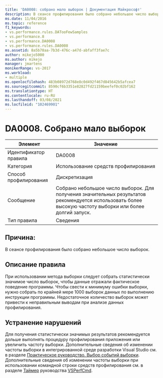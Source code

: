 ```yaml
---
title: 'DA0008: собрано мало выборок | Документация Майкрософт'
description: В сеансе профилирования было собрано небольшое число выборок.
ms.date: 11/04/2016
ms.topic: reference
f1_keywords:
- vs.performance.rules.DATooFewSamples
- vs.performance.8
- vs.performance.DA0008
- vs.performance.rules.DA0008
ms.assetid: 8a5b78aa-7b3d-476c-a47d-abfaff3fae7c
author: mikejo5000
ms.author: mikejo
manager: jmartens
monikerRange: vs-2017
ms.workload:
- multiple
ms.openlocfilehash: 483b08972d768e8c0d492f467d845642b5afcea7
ms.sourcegitcommit: 8590cf6b3351e82827fd21159beefef0c02bf162
ms.translationtype: HT
ms.contentlocale: ru-RU
ms.lasthandoff: 03/08/2021
ms.locfileid: "102469901"
---
```

# <a name="da0008-few-samples-collected"></a>DA0008. Собрано мало выборок

|Элемент|Значение|
|-|-|
|Идентификатор правила|DA0008|
|Категория|Использование средств профилирования|
|Способ профилирования|Дискретизация|
|Сообщение|Собрано небольшое число выборок. Для получения значительных результатов рекомендуется использовать более высокую частоту выборки или более долгий запуск.|
|Тип правила|Сведения|

## <a name="cause"></a>Причина:
 В сеансе профилирования было собрано небольшое число выборок.

## <a name="rule-description"></a>Описание правила
 При использовании метода выборки следует собрать статистически значимое число выборок, чтобы данные отражали фактическое поведение программы. Чтобы свести к минимуму ошибки выборки, нужно собрать по крайней мере 1000 выборок данных по выполнению инструкции программы. Недостаточное количество выборок может привести к неправильным выводам при анализе данных профилирования.

## <a name="how-to-fix-violations"></a>Устранение нарушений
 Для получения статистически значимых результатов рекомендуется дольше выполнять процедуру профилирования приложения или увеличить частоту выборки. Дополнительные сведения об изменении частоты выборки в интегрированной среде разработки Visual Studio см. в разделе [Практическое руководство. Выбор событий выборки](../profiling/how-to-choose-sampling-events.md). Дополнительные сведения об изменении частоты выборки при использовании командной строки средств профилирования см. в разделе [Таймер](../profiling/timer.md) руководства [VSPerfCmd](../profiling/vsperfcmd.md).
